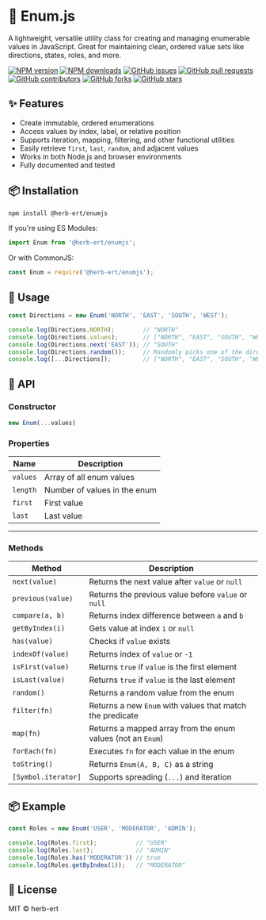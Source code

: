 # 🧩 Enum.js

A lightweight, versatile utility class for creating and managing enumerable values in JavaScript. Great for maintaining clean, ordered value sets like directions, states, roles, and more.

[![NPM version](https://img.shields.io/npm/v/@herb-ert/enumjs)](https://www.npmjs.com/package/@herb-ert/enumjs)
[![NPM downloads](https://img.shields.io/npm/dw/@herb-ert/enumjs)](https://www.npmjs.com/package/@herb-ert/enumjs)
[![GitHub issues](https://img.shields.io/github/issues/herb-ert/EnumJS)](https://github.com/herb-ert/EnumJS/issues)
[![GitHub pull requests](https://img.shields.io/github/issues-pr/herb-ert/EnumJS)](https://github.com/herb-ert/EnumJS/pulls)
[![GitHub contributors](https://img.shields.io/github/contributors/herb-ert/EnumJS)](https://github.com/herb-ert/EnumJS/graphs/contributors)
[![GitHub forks](https://img.shields.io/github/forks/herb-ert/EnumJS)](https://github.com/herb-ert/EnumJS/network)
[![GitHub stars](https://img.shields.io/github/stars/herb-ert/EnumJS)](https://github.com/herb-ert/EnumJS/stargazers)

## ✨ Features

- Create immutable, ordered enumerations
- Access values by index, label, or relative position
- Supports iteration, mapping, filtering, and other functional utilities
- Easily retrieve `first`, `last`, `random`, and adjacent values
- Works in both Node.js and browser environments
- Fully documented and tested

## 📦 Installation

```bash
npm install @herb-ert/enumjs
```

If you're using ES Modules:
```js
import Enum from '@herb-ert/enumjs';
```

Or with CommonJS:
```js
const Enum = require('@herb-ert/enumjs');
```

## 🚀 Usage
```js
const Directions = new Enum('NORTH', 'EAST', 'SOUTH', 'WEST');

console.log(Directions.NORTH);        // "NORTH"
console.log(Directions.values);       // ["NORTH", "EAST", "SOUTH", "WEST"]
console.log(Directions.next('EAST')); // "SOUTH"
console.log(Directions.random());     // Randomly picks one of the directions
console.log([...Directions]);         // ["NORTH", "EAST", "SOUTH", "WEST"]
```

## 🧰 API

### Constructor
```js
new Enum(...values)
```

### Properties

| Name      | Description                      |
|-----------|----------------------------------|
| `values`  | Array of all enum values         |
| `length`  | Number of values in the enum     |
| `first`   | First value                      |
| `last`    | Last value                       |

---

### Methods

| Method               | Description                                                  |
|----------------------|--------------------------------------------------------------|
| `next(value)`        | Returns the next value after `value` or `null`               |
| `previous(value)`    | Returns the previous value before `value` or `null`          |
| `compare(a, b)`      | Returns index difference between `a` and `b`                 |
| `getByIndex(i)`      | Gets value at index `i` or `null`                            |
| `has(value)`         | Checks if `value` exists                                     |
| `indexOf(value)`     | Returns index of `value` or `-1`                             |
| `isFirst(value)`     | Returns `true` if `value` is the first element               |
| `isLast(value)`      | Returns `true` if `value` is the last element                |
| `random()`           | Returns a random value from the enum                         |
| `filter(fn)`         | Returns a new `Enum` with values that match the predicate    |
| `map(fn)`            | Returns a mapped array from the enum values (not an `Enum`)  |
| `forEach(fn)`        | Executes `fn` for each value in the enum                     |
| `toString()`         | Returns `Enum(A, B, C)` as a string                          |
| `[Symbol.iterator]`  | Supports spreading (`...`) and iteration                     |

## 📦 Example
```js
const Roles = new Enum('USER', 'MODERATOR', 'ADMIN');

console.log(Roles.first);           // "USER"
console.log(Roles.last);            // "ADMIN"
console.log(Roles.has('MODERATOR')) // true
console.log(Roles.getByIndex(1));   // "MODERATOR"
```

## 🔧 License
MIT © herb-ert
